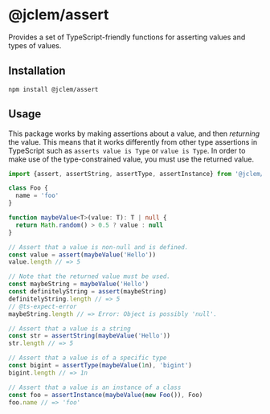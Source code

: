 # @jclem/assert

Provides a set of TypeScript-friendly functions for asserting values and types
of values.

## Installation

```shell
npm install @jclem/assert
```

## Usage

This package works by making assertions about a value, and then _returning_ the
value. This means that it works differently from other type assertions in
TypeScript such as `asserts value is Type` or `value is Type`. In order to make
use of the type-constrained value, you must use the returned value.

```typescript
import {assert, assertString, assertType, assertInstance} from '@jclem/assert'

class Foo {
  name = 'foo'
}

function maybeValue<T>(value: T): T | null {
  return Math.random() > 0.5 ? value : null
}

// Assert that a value is non-null and is defined.
const value = assert(maybeValue('Hello'))
value.length // => 5

// Note that the returned value must be used.
const maybeString = maybeValue('Hello')
const definitelyString = assert(maybeString)
definitelyString.length // => 5
// @ts-expect-error
maybeString.length // => Error: Object is possibly 'null'.

// Assert that a value is a string
const str = assertString(maybeValue('Hello'))
str.length // => 5

// Assert that a value is of a specific type
const bigint = assertType(maybeValue(1n), 'bigint')
bigint.length // => 1n

// Assert that a value is an instance of a class
const foo = assertInstance(maybeValue(new Foo()), Foo)
foo.name // => 'foo'
```
